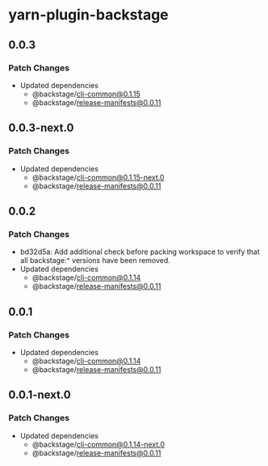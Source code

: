 # yarn-plugin-backstage

## 0.0.3

### Patch Changes

- Updated dependencies
  - @backstage/cli-common@0.1.15
  - @backstage/release-manifests@0.0.11

## 0.0.3-next.0

### Patch Changes

- Updated dependencies
  - @backstage/cli-common@0.1.15-next.0
  - @backstage/release-manifests@0.0.11

## 0.0.2

### Patch Changes

- bd32d5a: Add additional check before packing workspace to verify that all backstage:^ versions have been removed.
- Updated dependencies
  - @backstage/cli-common@0.1.14
  - @backstage/release-manifests@0.0.11

## 0.0.1

### Patch Changes

- Updated dependencies
  - @backstage/cli-common@0.1.14
  - @backstage/release-manifests@0.0.11

## 0.0.1-next.0

### Patch Changes

- Updated dependencies
  - @backstage/cli-common@0.1.14-next.0
  - @backstage/release-manifests@0.0.11
